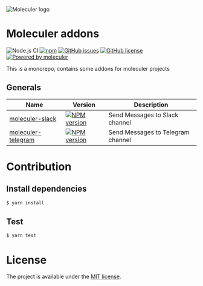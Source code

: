 ![Moleculer logo](http://moleculer.services/images/banner.png)

# Moleculer addons

![Node.js CI](https://github.com/d0whc3r/moleculer-addons/workflows/Node.js%20CI/badge.svg)
[![npm](https://img.shields.io/npm/v/@d0whc3r/moleculer-addons.svg)](https://www.npmjs.com/package/@d0whc3r/moleculer-addons) 
[![GitHub issues](https://img.shields.io/github/issues/d0whc3r/moleculer-addons.svg)](https://github.com/d0whc3r/moleculer-addons/issues) 
[![GitHub license](https://img.shields.io/github/license/d0whc3r/moleculer-addons.svg)](https://github.com/d0whc3r/moleculer-addons/blob/master/LICENSE)
[![Powered by moleculer](https://img.shields.io/badge/Powered%20by-Moleculer-green.svg?colorB=0e83cd)](http://moleculer.services/)

This is a monorepo, contains some addons for moleculer projects

## Generals
| Name | Version | Description |
| ---- | ------- | ----------- |
| [moleculer-slack](/packages/moleculer-slack#readme) | [![NPM version](https://img.shields.io/npm/v/@d0whc3r/moleculer-slack.svg)](https://www.npmjs.com/package/@d0whc3r/moleculer-slack) | Send Messages to Slack channel |
| [moleculer-telegram](/packages/moleculer-telegram#readme) | [![NPM version](https://img.shields.io/npm/v/@d0whc3r/moleculer-telegram.svg)](https://www.npmjs.com/package/@d0whc3r/moleculer-telegram) | Send Messages to Telegram channel |

# Contribution

## Install dependencies
```bash
$ yarn install
```

## Test
```bash
$ yarn test
```

# License
The project is available under the [MIT license](https://tldrlegal.com/license/mit-license).
